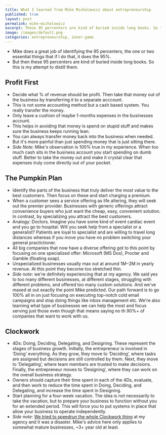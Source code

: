 ```yaml
---
title: What I learned from Mike Michalowicz about entrepreneurship
published: true
layout: post
permalink: mike-michalowicz
excerpt: These 95 percenters are kind of buried inside long books. So this is my attempt to distill them.
image: /images/default.png
categories: entrepreneurship, inner-game
---
```


* Mike does a great job of identifying the 95 percenters, the one or two essential things that if I do that, it does the 95%.
* But then these 95 percenters are kind of buried inside long books. So this is my attempt to distill them.


## Profit First

* Decide what % of revenue should be profit. Then take that money out of the business by transferring it to a separate acccount.
* This is not some accounting method but a cash based system. You really transfer the money.
* Only leave a cushion of maybe 1-months expenses in the businesses account.
* This helps in avoiding that money is spend on stupid stuff and makes sure the business keeps running lean.
* You can always transfer money back into the business when needed. But it's more painful than just spending money that is just sitting there.
* *Side Note*: Mike's observation is 100% true in my experience. When too much cash sits in the business account you start spending on dumb stuff. Better to take the money out and make it crystal clear that expenses truly come directly out of your pocket.

## The Pumpkin Plan

* Identify the parts of the business that truly deliver the most value to the best customers. Then focus on these and start charging a premium.
* When a customer sees a service offering as life altering, they will seek out the premier provider. Businesses with generic offerings attract convenience buyers who just want the cheap, easy, convenient solution. In contrast, by specializing you attract the best customers.
* Analogy: Doctors. Imagine you have some kind of event cardiac event and you go to hospital. Will you seek help from a specialist or a generalist? Patients are loyal to specialist and are willing to travel long distances whereas if you move you have no problem switching your general practictioner.
* All big companies that now have a diverse offering got to this point by focusing on one specialized offer: Microsoft (MS Dos), Procter and Gamble (floating soap). 
* Unspecialized businesses usually max out at around $1M-$2M in yearly revenue. At this point they become too stretched thin.
* *Side note*: we're definitely experiencing that at my agency. We said yes to too many different businesses, at different stages, struggling with different problems, and offered too many custom solutions. And we've maxed at out exactly the point Mike predicted. Our path forward is to go 100% all in on just focusing on executing top-notch cold email campaigns and stop doing things like inbox management etc. We're also learning what type of businesses we can help the most and focus serving just those even though that means saying no th 90%+ of companies that want to work with us.

## Clockwork

* 4Ds: Doing, Deciding, Delegating, and Designing. These represent the stages of business growth. Initially, the entrepreneur is involved in ‘Doing’ everything. As they grow, they move to ‘Deciding’, where tasks are assigned but decisions are still controlled by them. Next, they move to ‘Delegating’, where team members are trusted to make decisions. Finally, the entrepreneur moves to ‘Designing’, where they can work on the overall business strategy.
* Owners should capture their time spent in each of the 4Ds, evaluate, and then work to reduce the time spent in Doing, Deciding, and Delegating, and increase the time spent in Designing.
* Start planning for a four-week vacation. The idea is not necessarily to take the vacation, but to prepare your business to function without you for an extended period. This will force you to put systems in place that allow your business to operate independently.
* *Side note*: [We tried to speedrun the whole Clockwork thing](https://jakobgreenfeld.com/smooth) at my agency and it was a disaster. Mike's advice here only applies to somewhat mature businesses, ~3+ year old at least.